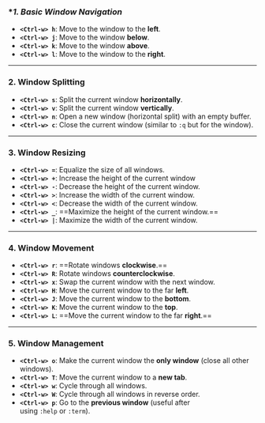 ### **1. Basic Window Navigation*
- **`<Ctrl-w> h`**: Move to the window to the **left**.
- **`<Ctrl-w> j`**: Move to the window **below**.
- **`<Ctrl-w> k`**: Move to the window **above**.
- **`<Ctrl-w> l`**: Move to the window to the **right**.
---

### **2. Window Splitting**
- **`<Ctrl-w> s`**: Split the current window **horizontally**.
- **`<Ctrl-w> v`**: Split the current window **vertically**.
- **`<Ctrl-w> n`**: Open a new window (horizontal split) with an empty buffer.
- **`<Ctrl-w> c`**: Close the current window (similar to `:q` but for the window).

---

### **3. Window Resizing**
- **`<Ctrl-w> =`**: Equalize the size of all windows.
- **`<Ctrl-w> +`**: Increase the height of the current window
- **`<Ctrl-w> -`**: Decrease the height of the current window.
- **`<Ctrl-w> >`**: Increase the width of the current window.
- **`<Ctrl-w> <`**: Decrease the width of the current window.
- **`<Ctrl-w> _`**: ==Maximize the height of the current window.==
- **`<Ctrl-w> |`**: Maximize the width of the current window.

---

### **4. Window Movement**
- **`<Ctrl-w> r`**: ==Rotate windows **clockwise**.==
- **`<Ctrl-w> R`**: Rotate windows **counterclockwise**.
- **`<Ctrl-w> x`**: Swap the current window with the next window.
- **`<Ctrl-w> H`**: Move the current window to the far **left**.
- **`<Ctrl-w> J`**: Move the current window to the **bottom**.
- **`<Ctrl-w> K`**: Move the current window to the **top**.
- **`<Ctrl-w> L`**: ==Move the current window to the far **right**.==

---

### **5. Window Management**

- **`<Ctrl-w> o`**: Make the current window the **only window** (close all other windows).
- **`<Ctrl-w> T`**: Move the current window to a **new tab**.
- **`<Ctrl-w> w`**: Cycle through all windows.
- **`<Ctrl-w> W`**: Cycle through all windows in reverse order.
- **`<Ctrl-w> p`**: Go to the **previous window** (useful after using `:help` or `:term`).